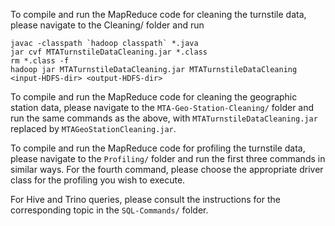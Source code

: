 To compile and run the MapReduce code for cleaning the turnstile data, please navigate to the Cleaning/ folder and run

	javac -classpath `hadoop classpath` *.java
	jar cvf MTATurnstileDataCleaning.jar *.class
	rm *.class -f
	hadoop jar MTATurnstileDataCleaning.jar MTATurnstileDataCleaning <input-HDFS-dir> <output-HDFS-dir>

To compile and run the MapReduce code for cleaning the geographic station data, please navigate to the `MTA-Geo-Station-Cleaning/` folder and run the same commands as the above, with `MTATurnstileDataCleaning.jar` replaced by `MTAGeoStationCleaning.jar`.

To compile and run the MapReduce code for profiling the turnstile data, please navigate to the `Profiling/` folder and run the first three commands in similar ways. For the fourth command, please choose the appropriate driver class for the profiling you wish to execute.


For Hive and Trino queries, please consult the instructions for the corresponding topic in the `SQL-Commands/` folder.
